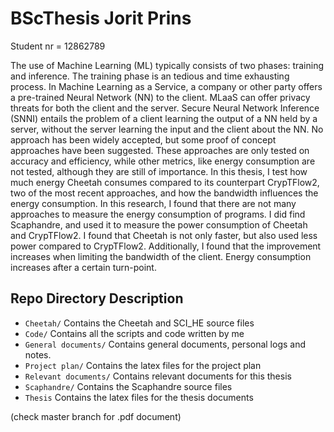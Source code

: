 # BScThesis Jorit Prins
Student nr = 12862789

The use of Machine Learning (ML) typically consists of two phases: training and inference. The training phase is an tedious and time exhausting process. In Machine Learning as a Service, a company or other party offers a pre-trained Neural Network (NN) to the client. MLaaS can offer privacy threats for both the client and the server. Secure Neural Network Inference (SNNI) entails the problem of a client learning the output of a NN held by a server, without the server learning the input and the client about the NN. No approach has been widely accepted, but some proof of concept approaches have been suggested. These approaches are only tested on accuracy and efficiency, while other metrics, like energy consumption are not tested, although they are still of importance. In this thesis, I test how much energy Cheetah consumes compared to its counterpart CrypTFlow2, two of the most recent approaches, and how the bandwidth influences the energy consumption. In this research, I found that there are not many approaches to measure the energy consumption of programs. I did find Scaphandre, and used it to measure the power consumption of Cheetah and CrypTFlow2. I found that Cheetah is not only faster, but also used less power compared to CrypTFlow2. Additionally, I found that the improvement increases when limiting the bandwidth of the client. Energy consumption increases after a certain turn-point.

## Repo Directory Description
- `Cheetah/` Contains the Cheetah and SCI_HE source files
- `Code/` Contains all the scripts and code written by me
- `General documents/` Contains general documents, personal logs and notes.
- `Project plan/` Contains the latex files for the project plan
- `Relevant documents/` Contains relevant documents for this thesis
- `Scaphandre/` Contains the Scaphandre source files
- `Thesis` Contains the latex files for the thesis documents

(check master branch for .pdf document)

